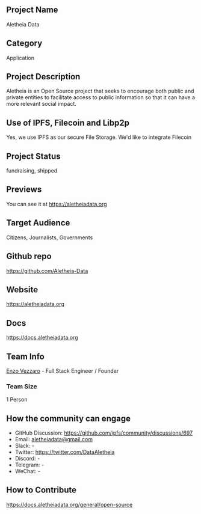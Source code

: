 ## Project Name
Aletheia Data

## Category 
Application

## Project Description
Aletheia is an Open Source project that seeks to encourage both public and private entities to facilitate access to public information so that it can have a more relevant social impact.

## Use of IPFS, Filecoin and Libp2p
Yes, we use IPFS as our secure File Storage. We'd like to integrate Filecoin

## Project Status
fundraising, shipped

## Previews
You can see it at https://aletheiadata.org

## Target Audience
Citizens, Journalists, Governments

## Github repo
https://github.com/Aletheia-Data

## Website
https://aletheiadata.org

## Docs
https://docs.aletheiadata.org

## Team Info
[Enzo Vezzaro](https://github.com/EnzoVezzaro) - Full Stack Engineer / Founder

### Team Size  
1 Person

## How the community can engage
* GitHub Discussion: https://github.com/ipfs/community/discussions/697
* Email: aletheiadata@gmail.com
* Slack:  -
* Twitter:  https://twitter.com/DataAletheia
* Discord: - 
* Telegram: - 
* WeChat:  -

## How to Contribute
https://docs.aletheiadata.org/general/open-source
